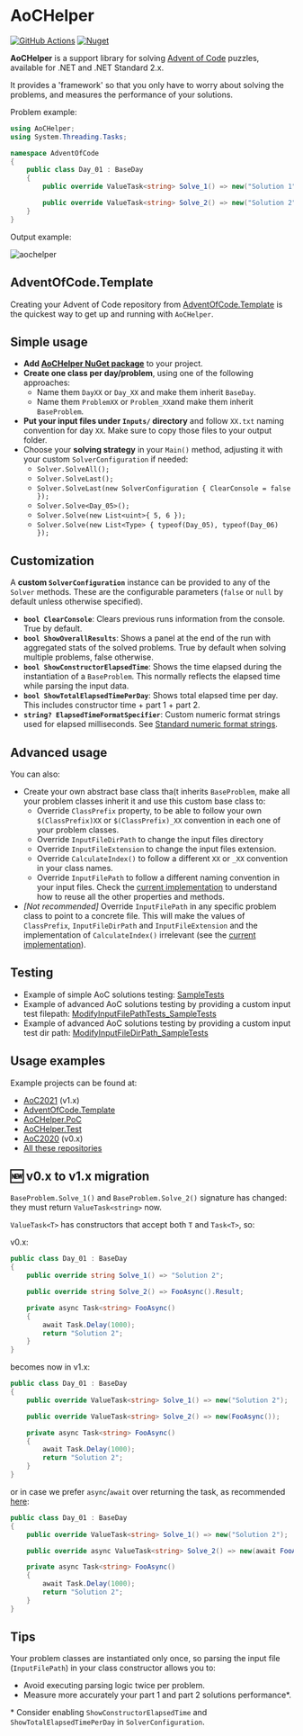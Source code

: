# AoCHelper

[![GitHub Actions][githubactionslogo]][githubactionslink]
[![Nuget][nugetlogo]][nugetlink]

**AoCHelper** is a support library for solving [Advent of Code](https://adventofcode.com/) puzzles, available for .NET and .NET Standard 2.x.

It provides a 'framework' so that you only have to worry about solving the problems, and measures the performance of your solutions.

Problem example:

```csharp
using AoCHelper;
using System.Threading.Tasks;

namespace AdventOfCode
{
    public class Day_01 : BaseDay
    {
        public override ValueTask<string> Solve_1() => new("Solution 1");

        public override ValueTask<string> Solve_2() => new("Solution 2");
    }
}
```

Output example:

![aochelper](https://user-images.githubusercontent.com/11148519/142051856-16d9d5bf-885c-44cd-94ae-6f678bcbc04f.gif)

## AdventOfCode.Template

Creating your Advent of Code repository from [AdventOfCode.Template](https://github.com/eduherminio/AdventOfCode.Template) is the quickest way to get up and running with `AoCHelper`.

## Simple usage

- **Add [AoCHelper NuGet package](https://www.nuget.org/packages/AoCHelper/)** to your project.
- **Create one class per day/problem**, using one of the following approaches:
  - Name them `DayXX` or `Day_XX` and make them inherit `BaseDay`.
  - Name them `ProblemXX` or `Problem_XX`and make them inherit `BaseProblem`.
- **Put your input files under `Inputs/` directory** and follow `XX.txt` naming convention for day `XX`. Make sure to copy those files to your output folder.
- Choose your **solving strategy** in your `Main()` method, adjusting it with your custom `SolverConfiguration` if needed:
  - `Solver.SolveAll();`
  - `Solver.SolveLast();`
  - `Solver.SolveLast(new SolverConfiguration { ClearConsole = false });`
  - `Solver.Solve<Day_05>();`
  - `Solver.Solve(new List<uint>{ 5, 6 });`
  - `Solver.Solve(new List<Type> { typeof(Day_05), typeof(Day_06) });`

## Customization

A **custom `SolverConfiguration`** instance can be provided to any of the `Solver` methods. These are the configurable parameters (`false` or `null` by default unless otherwise specified).

- **`bool ClearConsole`**: Clears previous runs information from the console. True by default.
- **`bool ShowOverallResults`**: Shows a panel at the end of the run with aggregated stats of the solved problems. True by default when solving multiple problems, false otherwise.
- **`bool ShowConstructorElapsedTime`**: Shows the time elapsed during the instantiation of a `BaseProblem`. This normally reflects the elapsed time while parsing the input data.
- **`bool ShowTotalElapsedTimePerDay`**: Shows total elapsed time per day. This includes constructor time + part 1 + part 2.
- **`string? ElapsedTimeFormatSpecifier`**: Custom numeric format strings used for elapsed milliseconds. See [Standard numeric format strings](https://docs.microsoft.com/en-us/dotnet/standard/base-types/standard-numeric-format-strings).

## Advanced usage

You can also:

- Create your own abstract base class tha(t inherits `BaseProblem`, make all your problem classes inherit it and use this custom base class to:
  - Override `ClassPrefix` property, to be able to follow your own `$(ClassPrefix)XX` or `$(ClassPrefix)_XX` convention in each one of your problem classes.
  - Override `InputFileDirPath` to change the input files directory
  - Override `InputFileExtension` to change the input files extension.
  - Override `CalculateIndex()` to follow a different `XX` or `_XX` convention in your class names.
  - Override `InputFilePath` to follow a different naming convention in your input files. Check the [current implementation](https://github.com/eduherminio/AoCHelper/blob/master/src/AoCHelper/BaseProblem.cs) to understand how to reuse all the other properties and methods.
- _[Not recommended]_ Override `InputFilePath` in any specific problem class to point to a concrete file. This will make the values of `ClassPrefix`, `InputFileDirPath` and `InputFileExtension` and the implementation of `CalculateIndex()` irrelevant (see the [current implementation](https://github.com/eduherminio/AoCHelper/blob/master/src/AoCHelper/BaseProblem.cs)).

## Testing

- Example of simple AoC solutions testing: [SampleTests](tests/AoCHelper.Test/SampleTests.cs)
- Example of advanced AoC solutions testing by providing a custom input test filepath:  [ModifyInputFilePathTests_SampleTests](tests/AoCHelper.Test/ModifyInputFilePathTests_SampleTests.cs)
- Example of advanced AoC solutions testing by providing a custom input test dir path:  [ModifyInputFileDirPath_SampleTests](tests/AoCHelper.Test/ModifyInputFileDirPath_SampleTests.cs)

## Usage examples

Example projects can be found at:

- [AoC2021](https://github.com/eduherminio/AoC2021) (v1.x)
- [AdventOfCode.Template](https://github.com/eduherminio/AdventOfCode.Template)
- [AoCHelper.PoC](src/AoCHelper.PoC)
- [AoCHelper.Test](tests/AoCHelper.Test)
- [AoC2020](https://github.com/eduherminio/AoC2020) (v0.x)
- [All these repositories](https://github.com/eduherminio/AoCHelper/network/dependents)

## 🆕 v0.x to v1.x migration

`BaseProblem.Solve_1()` and `BaseProblem.Solve_2()` signature has changed: they must return `ValueTask<string>` now.

`ValueTask<T>` has constructors that accept both `T` and `Task<T>`, so:

v0.x:

```csharp
public class Day_01 : BaseDay
{
    public override string Solve_1() => "Solution 2";

    public override string Solve_2() => FooAsync().Result;

    private async Task<string> FooAsync()
    {
        await Task.Delay(1000);
        return "Solution 2";
    }
}
```

becomes now in v1.x:

```csharp
public class Day_01 : BaseDay
{
    public override ValueTask<string> Solve_1() => new("Solution 2");

    public override ValueTask<string> Solve_2() => new(FooAsync());

    private async Task<string> FooAsync()
    {
        await Task.Delay(1000);
        return "Solution 2";
    }
}
```

or in case we prefer `async`/`await` over returning the task, as recommended [here](https://github.com/davidfowl/AspNetCoreDiagnosticScenarios/blob/master/AsyncGuidance.md#prefer-asyncawait-over-directly-returning-task):

```csharp
public class Day_01 : BaseDay
{
    public override ValueTask<string> Solve_1() => new("Solution 2");

    public override async ValueTask<string> Solve_2() => new(await FooAsync());

    private async Task<string> FooAsync()
    {
        await Task.Delay(1000);
        return "Solution 2";
    }
}
```

## Tips

Your problem classes are instantiated only once, so parsing the input file (`InputFilePath`) in your class constructor allows you to:

- Avoid executing parsing logic twice per problem.
- Measure more accurately your part 1 and part 2 solutions performance*.

\* Consider enabling `ShowConstructorElapsedTime` and `ShowTotalElapsedTimePerDay` in `SolverConfiguration`.

[githubactionslogo]: https://github.com/eduherminio/AoCHelper/workflows/CI/badge.svg
[githubactionslink]: https://github.com/eduherminio/AoCHelper/actions?query=workflow%3ACI
[nugetlogo]: https://img.shields.io/nuget/v/AocHelper.svg?style=flat-square&label=nuget
[nugetlink]: https://www.nuget.org/packages/AocHelper
